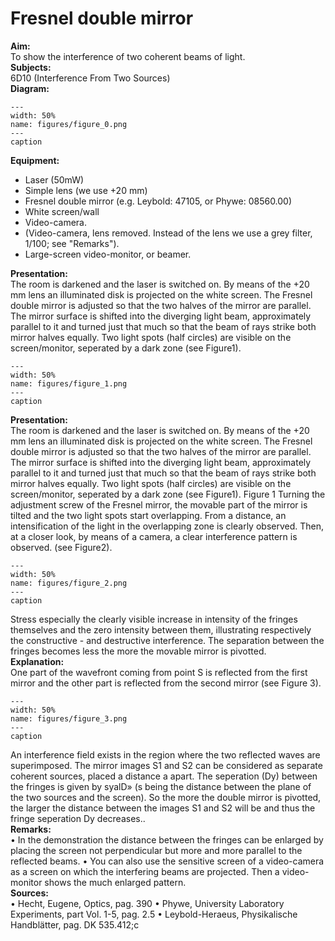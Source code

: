 # Fresnel double mirror 
    
<b> Aim: </b>  
 To show the interference of two coherent beams of light.    
<b> Subjects: </b>  
 6D10 (Interference From Two Sources)   
<b> Diagram: </b>  
   
```{figure} figures/figure_0.png  
---  
width: 50%  
name: figures/figure_0.png  
---  
caption  
``` 
      
<b> Equipment: </b>  
 
 *  Laser (50mW) 
 *  Simple lens (we use +20 mm) 
 *  Fresnel double mirror (e.g. Leybold: 47105, or Phywe: 08560.00) 
 *  White screen/wall 
 *  Video-camera. 
 *  (Video-camera, lens removed. Instead of the lens we use a grey filter, 1/100; see "Remarks"). 
 *  Large-screen video-monitor, or beamer.
     
<b> Presentation: </b>  
 The room is darkened and the laser is switched on. By means of the +20 mm lens an illuminated disk is projected on the white screen. The Fresnel double mirror is adjusted so that the two halves of the mirror are parallel. The mirror surface is shifted into the diverging light beam, approximately parallel to it and turned just that much so that the beam of rays strike both mirror halves equally. Two light spots (half circles) are visible on the screen/monitor, seperated by a dark zone (see Figure1).      
```{figure} figures/figure_1.png  
---  
width: 50%  
name: figures/figure_1.png  
---  
caption  
``` 
     
<b> Presentation: </b>  
 The room is darkened and the laser is switched on. By means of the +20 mm lens an illuminated disk is projected on the white screen. The Fresnel double mirror is adjusted so that the two halves of the mirror are parallel. The mirror surface is shifted into the diverging light beam, approximately parallel to it and turned just that much so that the beam of rays strike both mirror halves equally. Two light spots (half circles) are visible on the screen/monitor, seperated by a dark zone (see Figure1).    Figure 1  Turning the adjustment screw of the Fresnel mirror, the movable part of the mirror is tilted and the two light spots start overlapping. From a distance, an intensification of the light in the overlapping zone is clearly observed. Then, at a closer look, by means of a camera, a clear interference pattern is observed. (see Figure2).     
```{figure} figures/figure_2.png  
---  
width: 50%  
name: figures/figure_2.png  
---  
caption  
``` 
 Stress especially the clearly visible increase in intensity of the fringes themselves and the zero intensity between them, illustrating respectively the constructive - and destructive interference. The separation between the fringes becomes less the more the movable mirror is pivotted.      
<b> Explanation: </b>  
 One part of the wavefront coming from point S is reflected from the first mirror and the other part is reflected from the second mirror (see Figure 3).     
```{figure} figures/figure_3.png  
---  
width: 50%  
name: figures/figure_3.png  
---  
caption  
``` 
 An interference field exists in the region where the two reflected waves are superimposed. The mirror images S1 and S2 can be considered as separate coherent sources, placed a distance a apart. The seperation (Dy) between the fringes is given by syalD» (s being the distance between the plane of the two sources and the screen). So the more the double mirror is pivotted, the larger the distance between the images S1 and S2 will be and thus the fringe seperation Dy decreases..    
<b> Remarks: </b>  
 • In the demonstration the distance between the fringes can be enlarged by placing the screen not perpendicular but more and more parallel to the reflected beams. • You can also use the sensitive screen of a video-camera as a screen on which the interfering beams are projected. Then a video-monitor shows the much enlarged pattern.   
<b> Sources: </b>  
 • Hecht, Eugene, Optics, pag. 390 • Phywe, University Laboratory Experiments, part Vol. 1-5, pag. 2.5 • Leybold-Heraeus, Physikalische Handblätter, pag. DK 535.412;c  